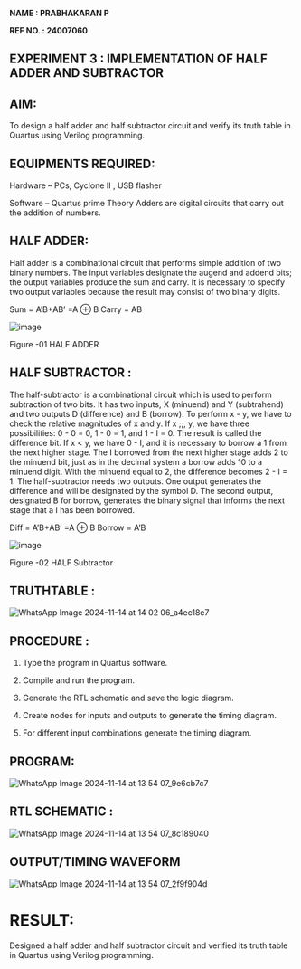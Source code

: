 **NAME : PRABHAKARAN P**

**REF NO. : 24007060**

## EXPERIMENT 3 : IMPLEMENTATION OF HALF ADDER AND SUBTRACTOR


## AIM:

To design a half adder and half subtractor circuit and verify its truth table in Quartus using Verilog programming.

## EQUIPMENTS REQUIRED:

Hardware – PCs, Cyclone II , USB flasher 

Software – Quartus prime Theory Adders are digital circuits that carry out the addition of numbers.

## HALF ADDER:

Half adder is a combinational circuit that performs simple addition of two binary numbers. The input variables designate the augend and addend bits; the output variables produce the sum and carry. It is necessary to specify two output variables because the result may consist of two binary digits.

Sum = A’B+AB’ =A ⊕ B Carry = AB

![image](https://github.com/naavaneetha/HALF_ADDER_SUBTRACTOR/assets/154305477/bd4a0b2c-cdbc-4184-ab08-81578f121e1f)

Figure -01 HALF ADDER

## HALF SUBTRACTOR :

The half-subtractor is a combinational circuit which is used to perform subtraction of two bits. It has two inputs, X (minuend) and Y (subtrahend) and two outputs D (difference) and B (borrow). To perform x - y, we have to check the relative magnitudes of x and y. If x ;;, y, we have three possibilities: 0 - 0 = 0, 1 - 0 = 1, and 1 - I = 0. The result is called the difference bit. If x < y, we have 0 - I, and it is necessary to borrow a 1 from the next higher stage. The I borrowed from the next higher stage adds 2 to the minuend bit, just as in the decimal system a borrow adds 10 to a minuend digit. With the minuend equal to 2, the difference becomes 2 - I = 1. The half-subtractor needs two outputs. One output generates the difference and will be designated by the symbol D. The second output, designated B for borrow, generates the binary signal that informs the next stage that a I has been borrowed. 

Diff = A’B+AB’ =A ⊕ B
Borrow = A’B

 ![image](https://github.com/naavaneetha/HALF_ADDER_SUBTRACTOR/assets/154305477/d76b099c-513f-4e7c-843a-e2fd028a531a)

Figure -02 HALF Subtractor

## TRUTHTABLE :

![WhatsApp Image 2024-11-14 at 14 02 06_a4ec18e7](https://github.com/user-attachments/assets/e47b4e4f-1312-4da2-909c-ba864ffb6389)

## PROCEDURE :

1.	Type the program in Quartus software.

2.	Compile and run the program.

3.	Generate the RTL schematic and save the logic diagram.

4.	Create nodes for inputs and outputs to generate the timing diagram.

5.	For different input combinations generate the timing diagram.


## PROGRAM:

![WhatsApp Image 2024-11-14 at 13 54 07_9e6cb7c7](https://github.com/user-attachments/assets/d2459bb1-cb99-48d7-be81-b4c108ee45d9)


## RTL SCHEMATIC :

![WhatsApp Image 2024-11-14 at 13 54 07_8c189040](https://github.com/user-attachments/assets/14dbe29d-bce9-4248-8576-b3a79d3186f2)

## OUTPUT/TIMING WAVEFORM

![WhatsApp Image 2024-11-14 at 13 54 07_2f9f904d](https://github.com/user-attachments/assets/a7acaed1-a8e2-4370-8a7d-e4e392250944)


# RESULT:

Designed a half adder and half subtractor circuit and verified its truth table in Quartus using Verilog programming.
